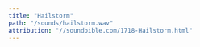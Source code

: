 ```yaml
---
title: "Hailstorm"
path: "/sounds/hailstorm.wav"
attribution: "//soundbible.com/1718-Hailstorm.html"
---
```

